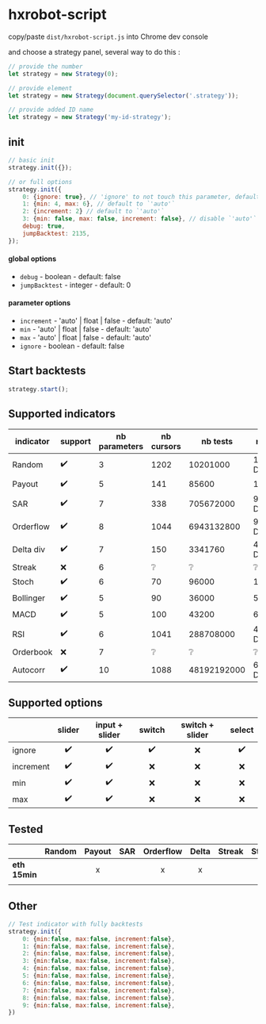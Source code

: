 # hxrobot-script

copy/paste `dist/hxrobot-script.js` into Chrome dev console

and choose a strategy panel, several way to do this :

```javascript
// provide the number
let strategy = new Strategy(0);

// provide element
let strategy = new Strategy(document.querySelector('.strategy'));

// provide added ID name
let strategy = new Strategy('my-id-strategy');
```

## init

```javascript
// basic init
strategy.init({});

// or full options
strategy.init({
    0: {ignore: true}, // 'ignore' to not touch this parameter, default to `false`
    1: {min: 4, max: 6}, // default to `'auto'`
    2: {increment: 2} // default to `'auto'`
    3: {min: false, max: false, increment: false}, // disable `'auto'` mode
    debug: true,
    jumpBacktest: 2135,
});
```

#### global options

- `debug` - boolean - default: false
- `jumpBacktest` - integer - default: 0

#### parameter options

- `increment` - 'auto' | float | false - default: 'auto'
- `min` - 'auto' | float | false - default: 'auto'
- `max` - 'auto' | float | false - default: 'auto'
- `ignore` - boolean - default: false

## Start backtests

```javascript
strategy.start();
```

## Supported indicators

| indicator | support | nb parameters | nb cursors | nb tests | nb days |
|-----------|---------|---------------|------------|----------|---------|
| Random | :heavy_check_mark: | 3 | 1202 | 10201000 | 1416 Days |
| Payout | :heavy_check_mark: | 5 | 141 | 85600 | 12 Days |
| SAR | :heavy_check_mark: | 7 | 338 | 705672000 | 98010 Days |
| Orderflow | :heavy_check_mark: | 8 | 1044 | 6943132800 | 964324 Days |
| Delta div | :heavy_check_mark: | 7 | 150 | 3341760 | 464 Days |
| Streak | :x: | 6 | :grey_question: | :grey_question: | :grey_question: |
| Stoch | :heavy_check_mark: | 6 | 70 | 96000 | 13 Days |
| Bollinger | :heavy_check_mark: | 5 | 90 | 36000 | 5 Days |
| MACD | :heavy_check_mark: | 5 | 100 | 43200 | 6 Days |
| RSI | :heavy_check_mark: | 6 | 1041 | 288708000 | 40098 Days |
| Orderbook | :x: | 7 | :grey_question: | :grey_question: | :grey_question: |
| Autocorr | :heavy_check_mark: | 10 | 1088 | 48192192000 | 6693360 Days |

## Supported options

|           | slider | input + slider | switch | switch + slider | select |
|:----------|:------:|:--------------:|:------:|:---------------:|:------:|
| ignore    |:heavy_check_mark:|:heavy_check_mark:|:heavy_check_mark:|:x:|:heavy_check_mark:|
| increment |:heavy_check_mark:|:heavy_check_mark:|:x:|:x:|:x:|
| min       |:heavy_check_mark:|:heavy_check_mark:|:x:|:x:|:x:|
| max       |:heavy_check_mark:|:heavy_check_mark:|:x:|:x:|:x:|

## Tested

|               | Random | Payout | SAR | Orderflow | Delta | Streak | Stoch | Bollinger | MACD | RSI | Orderbook | Autocorr |
|---------------|:------:|:------:|:---:|:---------:|:-----:|:------:|:-----:|:---------:|:----:|:---:|:---------:|:--------:|
| **eth 15min** |        |    x   |     |     x     |   x   |        |  x    |     x     |  x   |     |           |          |
|               |        |        |     |           |       |        |       |           |      |     |           |          |

## Other

```javascript
// Test indicator with fully backtests
strategy.init({
    0: {min:false, max:false, increment:false},
    1: {min:false, max:false, increment:false},
    2: {min:false, max:false, increment:false},
    3: {min:false, max:false, increment:false},
    4: {min:false, max:false, increment:false},
    5: {min:false, max:false, increment:false},
    6: {min:false, max:false, increment:false},
    7: {min:false, max:false, increment:false},
    8: {min:false, max:false, increment:false},
    9: {min:false, max:false, increment:false},
})
```
